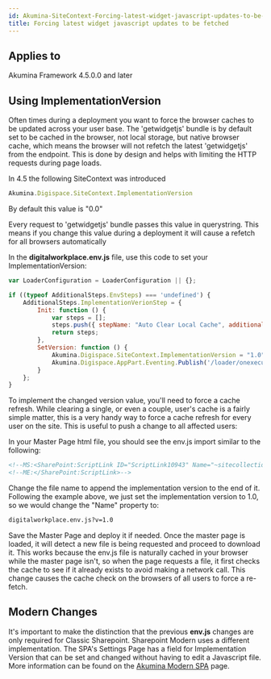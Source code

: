 ```yaml
---
id: Akumina-SiteContext-Forcing-latest-widget-javascript-updates-to-be-fetched
title: Forcing latest widget javascript updates to be fetched
---
```


## Applies to
Akumina Framework 4.5.0.0 and later

## Using ImplementationVersion

Often times during a deployment you want to force the browser caches to be updated across your user base.  The 'getwidgetjs' bundle is by default set to be cached in the browser, not local storage, but native browser cache, which means the browser will not refetch the latest 'getwidgetjs' from the endpoint.  This is done by design and helps with limiting the HTTP requests during page loads. 

In 4.5 the following SiteContext was introduced

```js
Akumina.Digispace.SiteContext.ImplementationVersion
```

By default this value is "0.0"

Every request to 'getwidgetjs' bundle passes this value in querystring.  This means if you change this value during a deployment it will cause a refetch for all browsers automatically

In the **digitalworkplace.env.js** file, use this code to set your ImplementationVersion:

```js
var LoaderConfiguration = LoaderConfiguration || {};

if ((typeof AdditionalSteps.EnvSteps) === 'undefined') {
    AdditionalSteps.ImplementationVerionStep = {
        Init: function () {
            var steps = [];
            steps.push({ stepName: "Auto Clear Local Cache", additionalSteps: [{ name: "Custom Implementation Version", callback: AdditionalSteps.ImplementationVerionStep.SetVersion }] });
            return steps;
        },
        SetVersion: function () {
            Akumina.Digispace.SiteContext.ImplementationVersion = "1.0";
            Akumina.Digispace.AppPart.Eventing.Publish('/loader/onexecuted/');
        }
    };
}
```

To implement the changed version value, you'll need to force a cache refresh. While clearing a single, or even a couple, user's cache is a fairly simple matter, this is a very handy way to force a cache refresh for every user on the site. This is useful to push a change to all affected users:

In your Master Page html file, you should see the env.js import similar to the following:

```html
<!--MS:<SharePoint:ScriptLink ID="ScriptLink10943" Name="~sitecollection/Style Library/DigitalWorkPlace/js/digitalworkplace.env.js" runat="server">-->
<!--ME:</SharePoint:ScriptLink>-->
```

Change the file name to append the implementation version to the end of it. Following the example above, we just set the implementation version to 1.0, so we would change the "Name" property to:

```html
digitalworkplace.env.js?v=1.0
```

Save the Master Page and deploy it if needed. Once the master page is loaded, it will detect a new file is being requested and proceed to download it. This works because the env.js file is naturally cached in your browser while the master page isn't, so when the page requests a file, it first checks the cache to see if it already exists to avoid making a network call. This change causes the cache check on the browsers of all users to force a re-fetch.


## Modern Changes

It's important to make the distinction that the previous **env.js** changes are only required for Classic Sharepoint. Sharepoint Modern uses a different implementation. The SPA's Settings Page has a field for Implementation Version that can be set and changed without having to edit a Javascript file. More information can be found on the [Akumina Modern SPA](/docs/Modern-SPA) page.